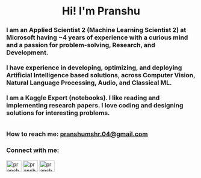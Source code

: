 <h1 align="center">Hi! I'm Pranshu </h1>
<h3 align="left">I am an Applied Scientist 2 (Machine Learning Scientist 2) at Microsoft having ~4 years of experience with a curious mind and a passion for problem-solving, Research, and Development.
<br> <br>
I have experience in developing, optimizing, and deploying Artificial Intelligence based solutions, across Computer Vision, Natural Language Processing, Audio, and Classical ML.
<br> <br>
I am a Kaggle Expert (notebooks). I like reading and implementing research papers. I love coding and designing solutions for interesting problems.
<br> <br>

How to reach me: **pranshumshr.04@gmail.com**

<h3 align="left">Connect with me:</h3>
<p align="left">
<a href="https://linkedin.com/in/pranshu15" target="blank"><img align="center" src="https://github.com/rahuldkjain/github-profile-readme-generator/blob/master/src/images/icons/Social/linked-in-alt.svg" alt="pranshu97" height="30" width="40" /></a>
<a href="https://kaggle.com/pranshu15" target="blank"><img align="center" src="https://github.com/rahuldkjain/github-profile-readme-generator/blob/master/src/images/icons/Social/kaggle.svg" alt="pranshu97" height="30" width="40" /></a>
<a href="https://medium.com/@pranshumshr.04" target="blank"><img align="center" src="https://github.com/rahuldkjain/github-profile-readme-generator/blob/master/src/images/icons/Social/medium.svg" alt="pranshu97" height="30" width="40" /></a>
</p>
